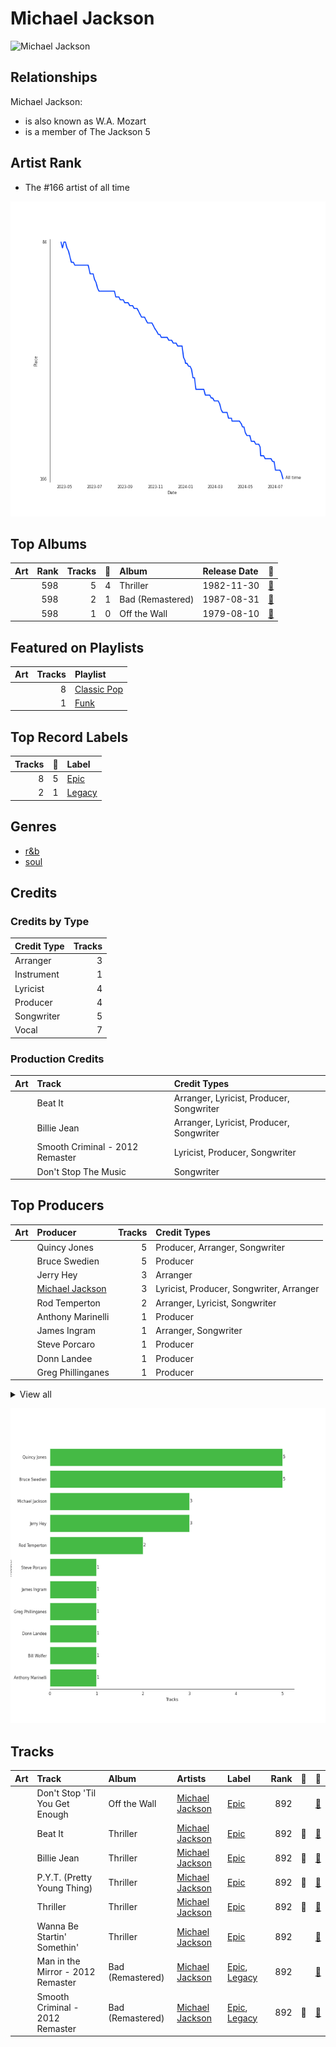 
# Michael Jackson


<img src="https://i.scdn.co/image/ab6761610000e5eb0e08ea2c4d6789fbf5cbe0aa" alt="Michael Jackson" width="100" />

## Relationships

Michael Jackson:
- is also known as W.A. Mozart
- is a member of The Jackson 5

## Artist Rank
- The #166 artist of all time

![Rank of Michael Jackson over time](../../images/artists/michael_jackson/rank_time_series.png)
## Top Albums



| Art | Rank | Tracks | 💚 | Album | Release Date | 🔗 |
|:---|---:|---:|---:|:---|:---|:---|
| <img src="https://i.scdn.co/image/ab67616d0000b273de437d960dda1ac0a3586d97" alt="" width="50" /> | 598 | 5 | 4 | Thriller | 1982-11-30 | [🔗](https://open.spotify.com/album/2ANVost0y2y52ema1E9xAZ) |
| <img src="https://i.scdn.co/image/ab67616d0000b27362e97ae5072de10850578af5" alt="" width="50" /> | 598 | 2 | 1 | Bad (Remastered) | 1987-08-31 | [🔗](https://open.spotify.com/album/3Us57CjssWnHjTUIXBuIeH) |
| <img src="https://i.scdn.co/image/ab67616d0000b2737027294551db4fda68b5ddac" alt="" width="50" /> | 598 | 1 | 0 | Off the Wall | 1979-08-10 | [🔗](https://open.spotify.com/album/2ZytN2cY4Zjrr9ukb2rqTP) |

## Featured on Playlists
| Art | Tracks | Playlist |
|:---|---:|:---|
| <img src="https://mosaic.scdn.co/640/ab67616d00001e0206ce0d1f846c525e847d60e7ab67616d00001e0222219b7ba681368a16c219feab67616d00001e0223350feac07f56d8b96f33d5ab67616d00001e026aa9314b7ddfbd8f036ba3ac" alt="" width="50" /> | 8 | [Classic Pop](../../playlists/classic_pop/overview.md) |
| <img src="https://mosaic.scdn.co/640/ab67616d00001e020f7e2aa2f1d7ea0fd2e206c0ab67616d00001e0216aaf05fe82237576a7d0e38ab67616d00001e0220112a0321d2efc7384db456ab67616d00001e02f93159d78849714fcf118bb3" alt="" width="50" /> | 1 | [Funk](../../playlists/funk/overview.md) |

## Top Record Labels

| Tracks | 💚 | Label |
|---:|---:|:---|
| 8 | 5 | [Epic](../../labels/epic/overview.md) |
| 2 | 1 | [Legacy](../../labels/legacy/overview.md) |

## Genres

- [r&b](../../genres/r_b/overview.md)
- [soul](../../genres/soul/overview.md)

## Credits

### Credits by Type

| Credit Type | Tracks |
|:---|---:|
| Arranger | 3 |
| Instrument | 1 |
| Lyricist | 4 |
| Producer | 4 |
| Songwriter | 5 |
| Vocal | 7 |

### Production Credits

| Art | Track | Credit Types |
|:---|:---|:---|
| <img src="https://i.scdn.co/image/ab67616d0000b273de437d960dda1ac0a3586d97" alt="" width="50" /> | Beat It | Arranger, Lyricist, Producer, Songwriter |
| <img src="https://i.scdn.co/image/ab67616d0000b273de437d960dda1ac0a3586d97" alt="" width="50" /> | Billie Jean | Arranger, Lyricist, Producer, Songwriter |
| <img src="https://i.scdn.co/image/ab67616d0000b27362e97ae5072de10850578af5" alt="" width="50" /> | Smooth Criminal - 2012 Remaster | Lyricist, Producer, Songwriter |
| <img src="https://i.scdn.co/image/ab67616d0000b273f9f27162ab1ed45b8d7a7e98" alt="" width="50" /> | Don't Stop The Music | Songwriter |

## Top Producers

| Art | Producer | Tracks | Credit Types |
|:---|:---|---:|:---|
| | Quincy Jones | 5 | Producer, Arranger, Songwriter |
| | Bruce Swedien | 5 | Producer |
| | Jerry Hey | 3 | Arranger |
| <img src="https://i.scdn.co/image/ab6761610000e5eb0e08ea2c4d6789fbf5cbe0aa" alt="" width="50" /> | [Michael Jackson](overview.md) | 3 | Lyricist, Producer, Songwriter, Arranger |
| | Rod Temperton | 2 | Arranger, Lyricist, Songwriter |
| | Anthony Marinelli | 1 | Producer |
| | James Ingram | 1 | Arranger, Songwriter |
| | Steve Porcaro | 1 | Producer |
| | Donn Landee | 1 | Producer |
| | Greg Phillinganes | 1 | Producer |


<details>
<summary>View all</summary>

| Art | Producer | Tracks | Credit Types |
|:---|:---|---:|:---|
| | Bill Wolfer | 1 | Producer |

</details>


![Bar chart of top 11 producers](../../images/artists/michael_jackson/producers.png)
## Tracks

| Art | Track | Album | Artists | Label | Rank | 💚 | 🔗 |
|:---|:---|:---|:---|:---|---:|:---|:---|
| <img src="https://i.scdn.co/image/ab67616d0000b2737027294551db4fda68b5ddac" alt="" width="50" /> | Don't Stop 'Til You Get Enough | Off the Wall | [Michael Jackson](overview.md) | [Epic](../../labels/epic) | 892 | | [🔗](https://open.spotify.com/track/46eu3SBuFCXWsPT39Yg3tJ) |
| <img src="https://i.scdn.co/image/ab67616d0000b273de437d960dda1ac0a3586d97" alt="" width="50" /> | Beat It | Thriller | [Michael Jackson](overview.md) | [Epic](../../labels/epic) | 892 | 💚 | [🔗](https://open.spotify.com/track/3BovdzfaX4jb5KFQwoPfAw) |
| <img src="https://i.scdn.co/image/ab67616d0000b273de437d960dda1ac0a3586d97" alt="" width="50" /> | Billie Jean | Thriller | [Michael Jackson](overview.md) | [Epic](../../labels/epic) | 892 | 💚 | [🔗](https://open.spotify.com/track/7J1uxwnxfQLu4APicE5Rnj) |
| <img src="https://i.scdn.co/image/ab67616d0000b273de437d960dda1ac0a3586d97" alt="" width="50" /> | P.Y.T. (Pretty Young Thing) | Thriller | [Michael Jackson](overview.md) | [Epic](../../labels/epic) | 892 | 💚 | [🔗](https://open.spotify.com/track/1CgmY8fVN7kstVDZmsdM5k) |
| <img src="https://i.scdn.co/image/ab67616d0000b273de437d960dda1ac0a3586d97" alt="" width="50" /> | Thriller | Thriller | [Michael Jackson](overview.md) | [Epic](../../labels/epic) | 892 | 💚 | [🔗](https://open.spotify.com/track/2LlQb7Uoj1kKyGhlkBf9aC) |
| <img src="https://i.scdn.co/image/ab67616d0000b273de437d960dda1ac0a3586d97" alt="" width="50" /> | Wanna Be Startin' Somethin' | Thriller | [Michael Jackson](overview.md) | [Epic](../../labels/epic) | 892 | | [🔗](https://open.spotify.com/track/1hu2s7qkm5bo03eODpRQO3) |
| <img src="https://i.scdn.co/image/ab67616d0000b27362e97ae5072de10850578af5" alt="" width="50" /> | Man in the Mirror - 2012 Remaster | Bad (Remastered) | [Michael Jackson](overview.md) | [Epic](../../labels/epic), [Legacy](../../labels/legacy) | 892 | | [🔗](https://open.spotify.com/track/3c7Ctlw9MKlIQPxRH3fOTt) |
| <img src="https://i.scdn.co/image/ab67616d0000b27362e97ae5072de10850578af5" alt="" width="50" /> | Smooth Criminal - 2012 Remaster | Bad (Remastered) | [Michael Jackson](overview.md) | [Epic](../../labels/epic), [Legacy](../../labels/legacy) | 892 | 💚 | [🔗](https://open.spotify.com/track/5T7ywazdGIydr6JCW6t02j) |
